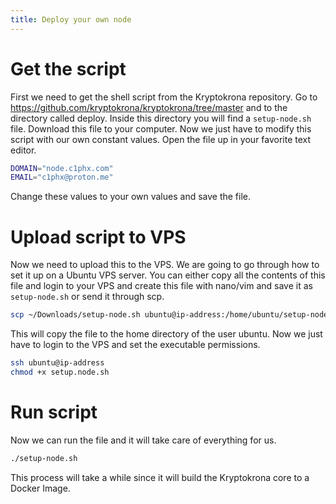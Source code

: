 ```yaml
---
title: Deploy your own node
---
```


# Get the script

First we need to get the shell script from the Kryptokrona repository. Go to https://github.com/kryptokrona/kryptokrona/tree/master and to the directory called deploy. Inside this directory you will find a `setup-node.sh` file. Download this file to your computer. Now we just have to modify this script with our own constant values. Open the file up in your favorite text editor.

```sh
DOMAIN="node.c1phx.com"
EMAIL="c1phx@proton.me"
```

Change these values to your own values and save the file.

# Upload script to VPS

Now we need to upload this to the VPS. We are going to go through how to set it up on a Ubuntu VPS server. You can either copy all the contents of this file and login to your VPS and create this file with nano/vim and save it as `setup-node.sh` or send it through scp.

```sh
scp ~/Downloads/setup-node.sh ubuntu@ip-address:/home/ubuntu/setup-node.sh
```

This will copy the file to the home directory of the user ubuntu. Now we just have to login to the VPS and set the executable permissions.

```sh
ssh ubuntu@ip-address
chmod +x setup.node.sh
```

# Run script

Now we can run the file and it will take care of everything for us.

```sh
./setup-node.sh
```

This process will take a while since it will build the Kryptokrona core to a Docker Image. 